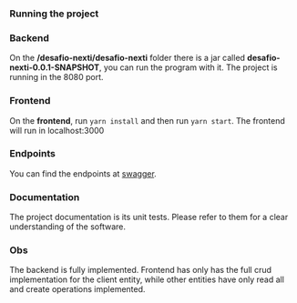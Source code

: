### Running the project

### Backend
On the **/desafio-nexti/desafio-nexti** folder there is a jar called **desafio-nexti-0.0.1-SNAPSHOT**, you can run the program with it.
The project is running in the 8080 port.

### Frontend

On the **frontend**, run `yarn install` and then run `yarn start`. The frontend will run in localhost:3000

### Endpoints
You can find the endpoints at [swagger](http://localhost:8080/swagger-ui.html#/). 

### Documentation
The project documentation is its unit tests. Please refer to them for a clear understanding of the software.
  
### Obs

The backend is fully implemented.
Frontend has only has the full crud implementation for the client entity, while other entities have only read all and create operations implemented.
